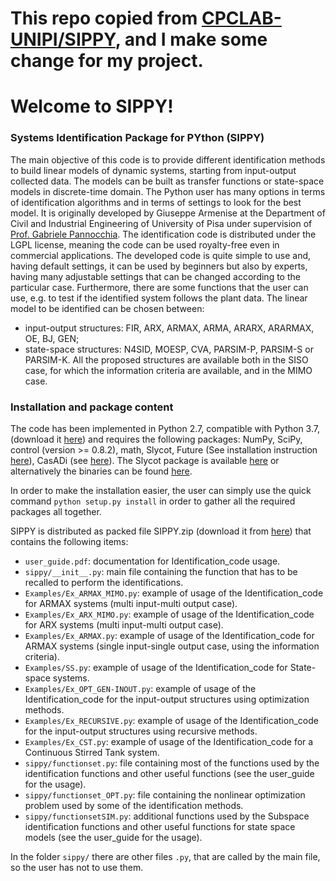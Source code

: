# This repo copied from [CPCLAB-UNIPI/SIPPY](https://github.com/CPCLAB-UNIPI/SIPPY), and I make some change for my project.



# Welcome to SIPPY!
### Systems Identification Package for PYthon (SIPPY)

The main objective of this code is to provide different identification methods
to build linear models of dynamic systems, starting from input-output collected
data. The models can be built as transfer functions or state-space models in
discrete-time domain. The Python user has many options in terms of identification
algorithms and in terms of settings to look for the best model. 
It is originally developed by Giuseppe Armenise at the Department of Civil and Industrial Engineering of University of Pisa under supervision of [Prof. Gabriele Pannocchia](https://people.unipi.it/gabriele_pannocchia/). The identification code is distributed under the LGPL license, meaning the code can be used royalty-free even in commercial applications.
The developed code is quite simple to use and, having default settings, it can 
be used by beginners but also by experts, having many adjustable settings that
can be changed according to the particular case. Furthermore, there are some
functions that the user can use, e.g. to test if the identified system follows the
plant data. 
The linear model to be identified can be chosen between:
* input-output structures: FIR, ARX, ARMAX, ARMA, ARARX, ARARMAX, OE, BJ, GEN;
* state-space structures: N4SID, MOESP, CVA, PARSIM-P, PARSIM-S or PARSIM-K.
All the proposed structures are available both in the SISO case, for which the information criteria 
are available, and in the MIMO case.

### Installation and package content 
The code has been implemented in Python 2.7, compatible with Python 3.7, (download it [here](https://www.python.org/downloads/)) and requires the following packages:
NumPy, SciPy, control (version >= 0.8.2), math, Slycot, Future (See installation instruction [here](http://python-future.org/quickstart.html#installation)), CasADi (see [here](https://web.casadi.org/get/)).
The Slycot package is available [here](https://pypi.python.org/pypi/slycot/0.2.0) or alternatively the binaries can be found [here](https://www.lfd.uci.edu/~gohlke/pythonlibs/).

In order to make the installation easier, the user can simply use the quick command 
`python setup.py install`
in order to gather all the required packages all together.

SIPPY is distributed as packed file SIPPY.zip (download it from [here](https://github.com/CPCLAB-UNIPI/SIPPY)) that contains the following items:
* `user_guide.pdf`: documentation for Identification_code usage.
* `sippy/__init__.py`: main file containing the function that has to be recalled to perform the
identifications.
* `Examples/Ex_ARMAX_MIMO.py`: example of usage of the Identification_code for ARMAX systems (multi input-multi output case).
* `Examples/Ex_ARX_MIMO.py`: example of usage of the Identification_code for ARX systems (multi input-multi output case).
* `Examples/Ex_ARMAX.py`: example of usage of the Identification_code for ARMAX systems (single input-single output case, using the information criteria).
* `Examples/SS.py`: example of usage of the Identification_code for State-space systems.
* `Examples/Ex_OPT_GEN-INOUT.py`: example of usage of the Identification_code for the input-output structures using optimization methods.
* `Examples/Ex_RECURSIVE.py`: example of usage of the Identification_code for the input-output structures using recursive methods.
* `Examples/Ex_CST.py`: example of usage of the Identification_code for a Continuous Stirred Tank system.
* `sippy/functionset.py`:  file containing most of the functions used by the identification functions and other useful functions (see the user_guide for the usage).
* `sippy/functionset_OPT.py`: file containing the nonlinear optimization problem used by some of the identification methods.
* `sippy/functionsetSIM.py`: additional functions used by the Subspace identification functions and other useful functions for state space models (see the user_guide for the usage).

In the folder `sippy/` there are other files `.py`, that are called by the main file, so the user has
not to use them.

